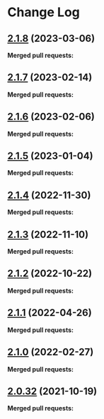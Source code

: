 # Change Log

## [2.1.8](https://github.com/networknt/hybrid-query/tree/2.1.8) (2023-03-06)


**Merged pull requests:**


## [2.1.7](https://github.com/networknt/hybrid-query/tree/2.1.7) (2023-02-14)


**Merged pull requests:**




## [2.1.6](https://github.com/networknt/hybrid-query/tree/2.1.6) (2023-02-06)


**Merged pull requests:**


## [2.1.5](https://github.com/networknt/hybrid-query/tree/2.1.5) (2023-01-04)


**Merged pull requests:**


## [2.1.4](https://github.com/networknt/hybrid-query/tree/2.1.4) (2022-11-30)


**Merged pull requests:**


## [2.1.3](https://github.com/networknt/hybrid-query/tree/2.1.3) (2022-11-10)


**Merged pull requests:**


## [2.1.2](https://github.com/networknt/hybrid-query/tree/2.1.2) (2022-10-22)


**Merged pull requests:**


## [2.1.1](https://github.com/networknt/hybrid-query/tree/2.1.1) (2022-04-26)


**Merged pull requests:**


## [2.1.0](https://github.com/networknt/hybrid-query/tree/2.1.0) (2022-02-27)


**Merged pull requests:**


## [2.0.32](https://github.com/lightapi/hybrid-query/tree/2.0.32) (2021-10-19)


**Merged pull requests:**
